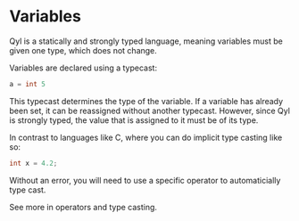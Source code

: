 # Variables

Qyl is a statically and strongly typed language, meaning variables must be given one type, which does not change.

Variables are declared using a typecast:
```c
a = int 5
```

This typecast determines the type of the variable. If a variable has already been set, it can be reassigned without another typecast. However, since Qyl is strongly typed, the value that is assigned to it must be of its type.


In contrast to languages like C, where you can do implicit type casting like so:

```c
int x = 4.2;
```

Without an error, you will need to use a specific operator to automaticially type cast.

See more in operators and type casting.

<!-- What should the operator be? -->